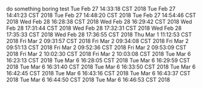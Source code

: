 
do something boring
test
Tue Feb 27 14:33:18 CST 2018
Tue Feb 27 14:41:23 CST 2018
Tue Feb 27 14:48:20 CST 2018
Tue Feb 27 14:54:46 CST 2018
Wed Feb 28 16:28:38 CST 2018
Wed Feb 28 16:29:42 CST 2018
Wed Feb 28 17:31:44 CST 2018
Wed Feb 28 17:32:31 CST 2018
Wed Feb 28 17:35:33 CST 2018
Wed Feb 28 17:36:55 CST 2018
Thu Mar 1 11:12:53 CST 2018
Fri Mar 2 09:31:57 CST 2018
Fri Mar 2 09:34:08 CST 2018
Fri Mar 2 09:51:13 CST 2018
Fri Mar 2 09:52:36 CST 2018
Fri Mar 2 09:53:09 CST 2018
Fri Mar 2 10:02:30 CST 2018
Fri Mar 2 10:03:08 CST 2018
Tue Mar 6 16:23:13 CST 2018
Tue Mar 6 16:28:05 CST 2018
Tue Mar 6 16:29:59 CST 2018
Tue Mar 6 16:31:40 CST 2018
Tue Mar 6 16:33:50 CST 2018
Tue Mar 6 16:42:45 CST 2018
Tue Mar 6 16:43:16 CST 2018
Tue Mar 6 16:43:37 CST 2018
Tue Mar 6 16:44:50 CST 2018
Tue Mar 6 16:46:53 CST 2018
